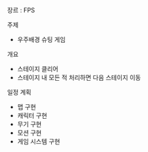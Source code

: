 장르 : FPS

주제
-	우주배경 슈팅 게임


개요
-	스테이지 클리어
-	스테이지 내 모든 적 처리하면 다음 스테이지 이동


일정 계획
-	맵 구현
-	캐릭터 구현
-	무기 구현
-	모션 구현
-	게임 시스템 구현
